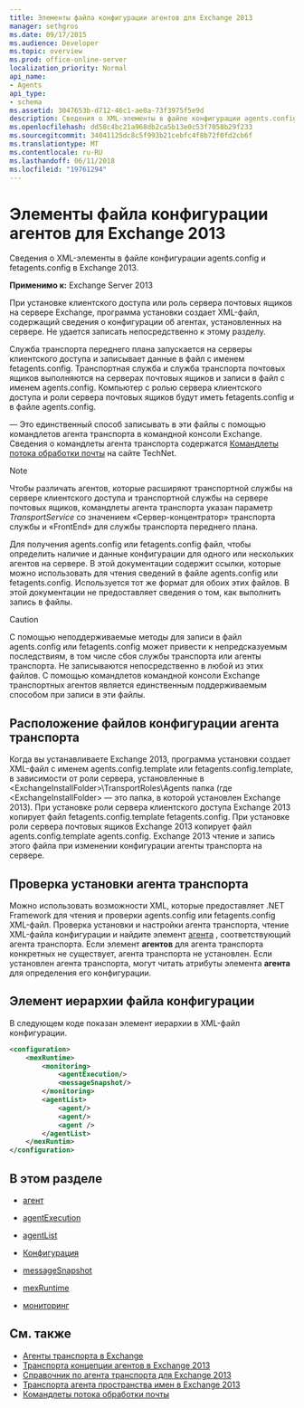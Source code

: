 ```yaml
---
title: Элементы файла конфигурации агентов для Exchange 2013
manager: sethgros
ms.date: 09/17/2015
ms.audience: Developer
ms.topic: overview
ms.prod: office-online-server
localization_priority: Normal
api_name:
- Agents
api_type:
- schema
ms.assetid: 3047653b-d712-46c1-ae0a-73f3975f5e9d
description: Сведения о XML-элементы в файле конфигурации agents.config и fetagents.config в Exchange 2013.
ms.openlocfilehash: dd58c4bc21a968db2ca5b13e0c53f7058b29f233
ms.sourcegitcommit: 34041125dc8c5f993b21cebfc4f8b72f0fd2cb6f
ms.translationtype: MT
ms.contentlocale: ru-RU
ms.lasthandoff: 06/11/2018
ms.locfileid: "19761294"
---
```

# <a name="agents-configuration-file-elements-for-exchange-2013"></a>Элементы файла конфигурации агентов для Exchange 2013

Сведения о XML-элементы в файле конфигурации agents.config и fetagents.config в Exchange 2013.
  
**Применимо к:** Exchange Server 2013
  
При установке клиентского доступа или роль сервера почтовых ящиков на сервере Exchange, программа установки создает XML-файл, содержащий сведения о конфигурации об агентах, установленных на сервере. Не удается записать непосредственно к этому разделу. 
  
Служба транспорта переднего плана запускается на серверы клиентского доступа и записывает данные в файл с именем fetagents.config. Транспортная служба и служба транспорта почтовых ящиков выполняются на серверах почтовых ящиков и записи в файл с именем agents.config. Компьютер с ролью сервера клиентского доступа и роли сервера почтовых ящиков будут иметь fetagents.config и в файле agents.config. 
  
— Это единственный способ записывать в эти файлы с помощью командлетов агента транспорта в командной консоли Exchange. Сведения о командлеты агента транспорта содержатся [Командлеты потока обработки почты](http://technet.microsoft.com/en-us/library/aa998553%28v=exchg.150%29.aspx) на сайте TechNet. 
  
> [!NOTE]
> Чтобы различать агентов, которые расширяют транспортной службы на сервере клиентского доступа и транспортной службы на сервере почтовых ящиков, командлеты агента транспорта указан параметр _TransportService_ со значением «Сервер-концентратор» транспорта службы и «FrontEnd» для службы транспорта переднего плана. 
  
Для получения agents.config или fetagents.config файл, чтобы определить наличие и данные конфигурации для одного или нескольких агентов на сервере. В этой документации содержит ссылки, которые можно использовать для чтения сведений в файле agents.config или fetagents.config. Используется тот же формат для обоих этих файлов. В этой документации не предоставляет сведения о том, как выполнить запись в файлы.
  
> [!CAUTION]
> С помощью неподдерживаемые методы для записи в файл agents.config или fetagents.config может привести к непредсказуемым последствиям, в том числе сбоя службы транспорта или агенты транспорта. Не записываются непосредственно в любой из этих файлов. С помощью командлетов командной консоли Exchange транспортных агентов является единственным поддерживаемым способом при записи в эти файлы. 
  
## <a name="location-of-the-transport-agent-configuration-files"></a>Расположение файлов конфигурации агента транспорта
<a name="bk_ConfigLoc"> </a>

Когда вы устанавливаете Exchange 2013, программа установки создает XML-файл с именем agents.config.template или fetagents.config.template, в зависимости от роли сервера, установленные в \<ExchangeInstallFolder\>\TransportRoles\Agents папка (где \<ExchangeInstallFolder\> — это папка, в которой установлен Exchange 2013). При установке роли сервера клиентского доступа Exchange 2013 копирует файл fetagents.config.template fetagents.config. При установке роли сервера почтовых ящиков Exchange 2013 копирует файл agents.config.template agents.config. Exchange 2013 чтение и запись этого файла при изменении конфигурации агенты транспорта на сервере.
  
## <a name="verifying-a-transport-agent-installation"></a>Проверка установки агента транспорта
<a name="bk_verifyinstall"> </a>

Можно использовать возможности XML, которые предоставляет .NET Framework для чтения и проверки agents.config или fetagents.config XML-файл. Проверка установки и настройки агента транспорта, чтение XML-файла конфигурации и найдите элемент [агента](agent.md) , соответствующий агента транспорта. Если элемент **агентов** для агента транспорта конкретных не существует, агента транспорта не установлен. Если установлен агента транспорта, могут читать атрибуты элемента **агента** для определения его конфигурации. 
  
## <a name="configuration-file-element-hierarchy"></a>Элемент иерархии файла конфигурации
<a name="bk_elementref"> </a>

В следующем коде показан элемент иерархии в XML-файл конфигурации.
  
```XML
<configuration>
    <mexRuntime>
        <monitoring>
            <agentExecution/>
            <messageSnapshot/>
        </monitoring>
        <agentList>
            <agent/>
            <agent/>
            <agent />
        </agentList>
    </mexRuntim>
</configuration>
```

## <a name="in-this-section"></a>В этом разделе
<a name="bk_elementreflist"> </a>

- [агент](agent.md)
    
- [agentExecution](agentexecution.md)
    
- [agentList](agentlist.md)
    
- [Конфигурация](configuration.md)
    
- [messageSnapshot](messagesnapshot.md)
    
- [mexRuntime](mexruntime.md)
    
- [мониторинг](monitoring.md)
    
## <a name="see-also"></a>См. также

- [Агенты транспорта в Exchange](transport-agents-in-exchange-2013.md)
- [Транспорта концепции агентов в Exchange 2013](transport-agent-concepts-in-exchange-2013.md)
- [Справочник по агента транспорта для Exchange 2013](transport-agent-reference-for-exchange-2013.md)
- [Транспорта агента пространства имен в Exchange 2013](transport-agent-namespaces-in-exchange-2013.md)
- [Командлеты потока обработки почты](https://docs.microsoft.com/en-us/powershell/exchange/?view=exchange-ps)
    

